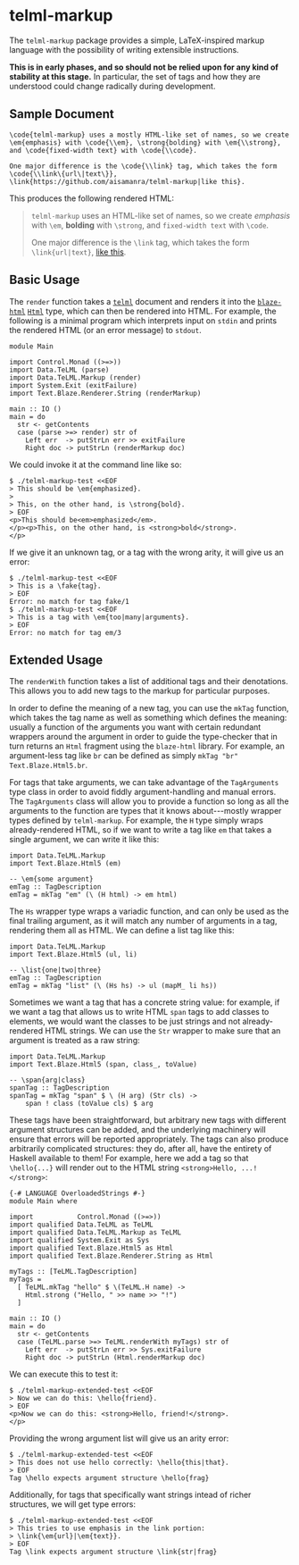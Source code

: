 # telml-markup

The `telml-markup` package provides a simple, LaTeX-inspired markup
language with the possibility of writing extensible instructions.

**This is in early phases, and so should not be relied upon for any
kind of stability at this stage.** In particular, the set of tags
and how they are understood could change radically during development.

## Sample Document

~~~~
\code{telml-markup} uses a mostly HTML-like set of names, so we create
\em{emphasis} with \code{\\em}, \strong{bolding} with \em{\\strong},
and \code{fixed-width text} with \code{\\code}.

One major difference is the \code{\\link} tag, which takes the form
\code{\\link\{url\|text\}},
\link{https://github.com/aisamanra/telml-markup|like this}.
~~~~

This produces the following rendered HTML:

> <p><code>telml-markup</code> uses an HTML-like set of names, so we create
> <em>emphasis</em> with <code>\em</code>, <strong>bolding</strong> with <code>\strong</code>,
> and <code>fixed-width text</code> with <code>\code</code>.
> </p><p>One major difference is the <code>\link</code> tag, which takes the form
> <code>\link{url|text}</code>,
> <a href="https://github.com/aisamanra/telml-markup">like this</a>.
> </p>

## Basic Usage

The `render` function takes a [`telml`](https://github.com/aisamanra/telml)
document and renders it into the
[`blaze-html`](http://hackage.haskell.org/package/blaze-html-0.8.0.2)
[`Html`](http://hackage.haskell.org/package/blaze-html-0.8.0.2/docs/Text-Blaze-Html.html#t:Html)
type, which can then be rendered into HTML. For example, the following
is a minimal program which interprets input on `stdin` and prints the
rendered HTML (or an error message) to `stdout`.

~~~~{.haskell}
module Main

import Control.Monad ((>=>))
import Data.TeLML (parse)
import Data.TeLML.Markup (render)
import System.Exit (exitFailure)
import Text.Blaze.Renderer.String (renderMarkup)

main :: IO ()
main = do
  str <- getContents
  case (parse >=> render) str of
    Left err  -> putStrLn err >> exitFailure
    Right doc -> putStrLn (renderMarkup doc)
~~~~

We could invoke it at the command line like so:

~~~~
$ ./telml-markup-test <<EOF
> This should be \em{emphasized}.
>
> This, on the other hand, is \strong{bold}.
> EOF
<p>This should be<em>emphasized</em>.
</p><p>This, on the other hand, is <strong>bold</strong>.
</p>
~~~~

If we give it an unknown tag, or a tag with the wrong arity, it will
give us an error:

~~~~
$ ./telml-markup-test <<EOF
> This is a \fake{tag}.
> EOF
Error: no match for tag fake/1
$ ./telml-markup-test <<EOF
> This is a tag with \em{too|many|arguments}.
> EOF
Error: no match for tag em/3
~~~~

## Extended Usage

The `renderWith` function takes a list of additional tags and their
denotations. This allows you to add new tags to the markup for
particular purposes.

In order to define the meaning of a new tag, you can use the `mkTag`
function, which takes the tag name as well as something which defines
the meaning: usually a function of the arguments you want with certain
redundant wrappers around the argument in order to guide the
type-checker that in turn returns an `Html` fragment using the
`blaze-html` library. For example, an argument-less tag like `br` can
be defined as simply `mkTag "br" Text.Blaze.Html5.br`.

For tags that take arguments, we can take advantage of the
`TagArguments` type class in order to avoid fiddly argument-handling
and manual errors. The `TagArguments` class will allow you to provide
a function so long as all the arguments to the function are types that
it knows about---mostly wrapper types defined by `telml-markup`. For
example, the `H` type simply wraps already-rendered HTML, so if we
want to write a tag like `em` that takes a single argument, we can
write it like this:

```
import Data.TeLML.Markup
import Text.Blaze.Html5 (em)

-- \em{some argument}
emTag :: TagDescription
emTag = mkTag "em" (\ (H html) -> em html)
```

The `Hs` wrapper type wraps a variadic function, and can only be used
as the final trailing argument, as it will match any number of
arguments in a tag, rendering them all as HTML. We can define a list
tag like this:

```
import Data.TeLML.Markup
import Text.Blaze.Html5 (ul, li)

-- \list{one|two|three}
emTag :: TagDescription
emTag = mkTag "list" (\ (Hs hs) -> ul (mapM_ li hs))
```

Sometimes we want a tag that has a concrete string value: for example,
if we want a tag that allows us to write HTML `span` tags to add
classes to elements, we would want the classes to be just strings and
not already-rendered HTML strings. We can use the `Str` wrapper to
make sure that an argument is treated as a raw string:

```
import Data.TeLML.Markup
import Text.Blaze.Html5 (span, class_, toValue)

-- \span{arg|class}
spanTag :: TagDescription
spanTag = mkTag "span" $ \ (H arg) (Str cls) ->
    span ! class (toValue cls) $ arg
```

These tags have been straightforward, but arbitrary new tags with
different argument structures can be added, and the underlying
machinery will ensure that errors will be reported appropriately. The
tags can also produce arbitrarily complicated structures: they do,
after all, have the entirety of Haskell available to them! For
example, here we add a tag so that `\hello{...}` will render out to
the HTML string `<strong>Hello, ...!</strong>`:

~~~~{.haskell}
{-# LANGUAGE OverloadedStrings #-}
module Main where

import           Control.Monad ((>=>))
import qualified Data.TeLML as TeLML
import qualified Data.TeLML.Markup as TeLML
import qualified System.Exit as Sys
import qualified Text.Blaze.Html5 as Html
import qualified Text.Blaze.Renderer.String as Html

myTags :: [TeLML.TagDescription]
myTags =
  [ TeLML.mkTag "hello" $ \(TeLML.H name) ->
    Html.strong ("Hello, " >> name >> "!")
  ]

main :: IO ()
main = do
  str <- getContents
  case (TeLML.parse >=> TeLML.renderWith myTags) str of
    Left err  -> putStrLn err >> Sys.exitFailure
    Right doc -> putStrLn (Html.renderMarkup doc)
~~~~

We can execute this to test it:

~~~~
$ ./telml-markup-extended-test <<EOF
> Now we can do this: \hello{friend}.
> EOF
<p>Now we can do this: <strong>Hello, friend!</strong>.
</p>
~~~~

Providing the wrong argument list will give us an arity error:

~~~~
$ ./telml-markup-extended-test <<EOF
> This does not use hello correctly: \hello{this|that}.
> EOF
Tag \hello expects argument structure \hello{frag}
~~~~

Additionally, for tags that specifically want strings intead of richer
structures, we will get type errors:

~~~~
$ ./telml-markup-extended-test <<EOF
> This tries to use emphasis in the link portion:
> \link{\em{url}|\em{text}}.
> EOF
Tag \link expects argument structure \link{str|frag}
~~~~
